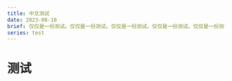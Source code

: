 ```yaml
---
title: 中文测试
date: 2023-08-10
brief: 仅仅是一份测试。仅仅是一份测试。仅仅是一份测试。仅仅是一份测试。仅仅是一份测试。仅仅是一份测试。仅仅是一份测试。仅仅是一份测试。仅仅是一份测试。仅仅是一份测试。仅仅是一份测试。仅仅是一份测试。仅仅是一份测试。仅仅是一份测试。仅仅是一份测试。仅仅是一份测试。仅仅是一份测试。仅仅是一份测试。
series: test
---
```


# 测试
